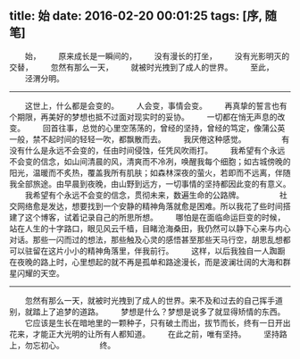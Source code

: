 ﻿title: 始
date: 2016-02-20 00:01:25
tags: [序, 随笔]
---
　　始，
　　原来成长是一瞬间的，
　　没有漫长的打坐，
　　没有光影明灭的交替，
　　忽然有那么一天，
　　就被时光拽到了成人的世界。
　　至此，
　　泾渭分明。
<!--more-->

***
　　这世上，什么都是会变的。
　　人会变，事情会变。
　　再真挚的誓言也有个期限，再美好的梦想也抵不过面对现实时的妥协。
　　一切都在悄无声息的改变。
　　回首往事，总觉的心里空荡荡的，曾经的坚持，曾经的笃定，像蒲公英一般，禁不起时间的轻轻一吹，都飘散而去。
　　我厌倦这种感觉。
　　
　　有没有什么是永远不会变的，任由时间侵蚀，任凭风吹雨打。
　　我希望有个永远不会变的信念，如山间清晨的风，清爽而不冷冽，唤醒我每个细胞；如古城傍晚的阳光，温暖而不炙热，覆盖我所有肌肤；如森林深夜的萤火，若即而不远离，伴随我全部旅途。由早晨到夜晚，由山野到远方，一切事情的坚持都因此变的有意义。
　　我希望有个永远不会变的信念，贯彻未来，数遍生命的公路牌。
　　
　　社交网络愈是发达，想要找到一个安静的精神角落就愈是困难。所以我花了些时间搭建了这个博客，试着记录自己的所思所想。
　　哪怕是在面临命运巨变的时候，站在人生的十字路口，眼见风云千樯，目睹沧海桑田，我仍然可以静下心来与内心对话。那些一闪而过的想法，那些触及心灵的感悟甚至那些天马行空，胡思乱想都可以驻留在这片小小的精神角落里，伴我前行。
　　这样，以后我独自一人踟蹰在夜晚的路上时，心里想起的就不再是孤单和路途漫长，而是波澜壮阔的大海和群星闪耀的天空。

***
　　忽然有那么一天，就被时光拽到了成人的世界。来不及和过去的自己挥手道别，就踏上了追梦的道路。
　　梦想是什么？梦想是说多了就显得矫情的东西。
　　它应该是生长在暗地里的一颗种子，只有破土而出，拔节而长，终有一日开出花来，才能正大光明的让所有人都知道。
　　在此之前，唯有坚持。
　　坚持路上，勿忘初心。
　　
　　终。